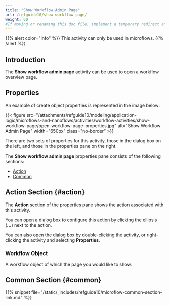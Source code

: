 ```yaml
---
title: "Show Workflow Admin Page"
url: /refguide10/show-workflow-page/
weight: 60
#If moving or renaming this doc file, implement a temporary redirect and let the respective team know they should update the URL in the product. See Mapping to Products for more details.
---
```


{{% alert color="info" %}}
This activity can only be used in microflows.
{{% /alert %}}

## Introduction

The **Show workflow admin page** activity can be used to open a workflow overview page. 

## Properties

An example of create object properties is represented in the image below:

{{< figure src="/attachments/refguide10/modeling/application-logic/microflows-and-nanoflows/activities/workflow-activities/show-workflow-page/open-workflow-page-properties.jpg" alt="Show Workflow Admin Page" width="650px" class="no-border" >}}

There are two sets of properties for this activity, those in the dialog box on the left, and those in the properties pane on the right.

The **Show workflow admin page** properties pane consists of the following sections:

* [Action](#action)
* [Common](#common)

## Action Section {#action}

The **Action** section of the properties pane shows the action associated with this activity.

You can open a dialog box to configure this action by clicking the ellipsis (**…**) next to the action.

You can also open the dialog box by double-clicking the activity, or right-clicking the activity and selecting **Properties**.

### Workflow Object

A workflow object of which the page you would like to show.

## Common Section {#common}

{{% snippet file="/static/_includes/refguide10/microflow-common-section-link.md" %}}
